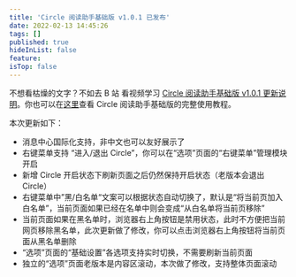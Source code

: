 ```yaml
---
title: 'Circle 阅读助手基础版 v1.0.1 已发布'
date: 2022-02-13 14:45:26
tags: []
published: true
hideInList: false
feature: 
isTop: false
---
```

不想看枯燥的文字？不如去 B 站 看视频学习 [Circle 阅读助手基础版 v1.0.1 更新说明](https://www.bilibili.com/video/BV1Ma4111795/)。你也可以在[这里](https://www.bilibili.com/video/BV1Kq4y1t7YD/)查看 Circle 阅读助手基础版的完整使用教程。

本次更新如下：

- 消息中心国际化支持，非中文也可以友好展示了
- 右键菜单支持 “进入/退出 Circle”，你可以在“选项”页面的“右键菜单”管理模块开启
- 新增 Circle 开启状态下刷新页面之后仍然保持开启状态（老版本会退出 Circle）
- 右键菜单中”黑/白名单“文案可以根据状态自动切换了，默认是“将当前页加入白名单”，当前页面如果已经在名单中则会变成“从白名单将当前页移除”
- 当前页面如果在黑名单时，浏览器右上角按钮是禁用状态，此时不方便把当前网页移除黑名单，此次更新做了修改，你可以点击浏览器右上角按钮将当前页面从黑名单删除
- “选项”页面的“基础设置”各选项支持实时切换，不需要刷新当前页面
- 独立的“选项”页面老版本是内容区滚动，本次做了修改，支持整体页面滚动

